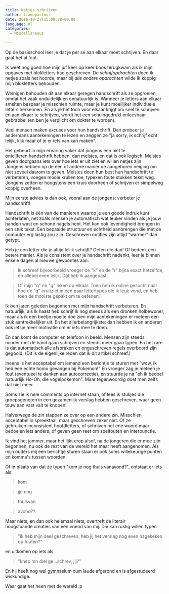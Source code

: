 ```yaml
---
title: Netjes schrijven
author: tiamopastoor
date: 2016-10-27T15:00:28+00:00
language: nl
categories:
  - Miscellaneous

---
```

Op de basisschool leer je dat je per sé aan elkaar moet schrijven. En daar gaat het al fout.

Ik weet nog goed hoe mijn juf keer op keer boos terugkwam als ik mijn opgaves met blokletters had geschreven. De _schrijfopdrachten_ deed ik netjes zoals het hoorde, maar bij _alle andere opdrachten_ wilde ik koppig mijn blokletters behouden.

Weinigen behouden dit aan elkaar geregen handschrift als ze opgroeien, omdat het vaak onduidelijk en onnatuurlijk is. Wanneer je letters aan elkaar smelten bespaar je misschien ruimte, maar je kunt moeilijker individuele letters herkennen. En als je het toch voor elkaar krijgt om snel te schrijven én aan elkaar te schrijven, wordt het een schuingedrukt onleesbaar gebrabbel (en ben je verplicht om dokter te worden).

Veel mensen maken excuses voor hun handschrift. Dan probeer je andermans aantekeningen te lezen en zeggen ze "ja sorry, ik schrijf echt lelijk, kijk maar of je er iets van kan maken".

Het gebeurt in mijn ervaring vaker dat jongens een niet te ontcijferen handschrift hebben, dan meisjes, en dat is ook logisch. Meisjes geven doorgaans iets over hoe iets er uit ziet en willen netjes zijn. Jongens hebben op de een of andere manier de aangeboren neiging om niet zoveel daarom te geven. Meisjes doen hun best hun handschrift te verbeteren, voegen mooie krullen toe, typexen foute stukken tekst weg. Jongens zetten er hoogstens een kruis doorheen of schrijven er simpelweg koppig overheen.


Mijn eerste advies is dan ook, vooral aan de jongens: verbeter je handschrift!

Handschrift is één van de manieren waarop je een goede indruk kunt achterlaten, net zoals mensen je automatisch wat leuker vinden als je jouw handen wast en schone nagels hebt. Het kan ook levendigheid brengen in een stuk tekst. Een bepaalde structuur en echtheid aanbrengen die met de computer erg lastig zou zijn. Geschreven notities zijn altijd "warmer" dan getypt.

Heb je een letter die je altijd lelijk schrijft? Oefen die dan! Of bedenk een betere manier. Als je consistent over je handschrift nadenkt, leer je binnen enkele dagen al nieuwe gewoontes aan.

> Ik schreef bijvoorbeeld vroeger de "k" en de "r" bijna exact hetzelfde, en allebei even lelijk. Dat heb ik aangepast

> Of mijn "q" en "g" leken op elkaar. Toen heb ik online gezocht naar hoe de "q" eruitziet in een paar lettertypes die ik leuk vond, en heb toen de mooiste gepakt om te oefenen.

Ik ben jaren geleden begonnen met mijn handschrift verbeteren. En natuurlijk, als ik haast heb schrijf ik nog steeds als een dronken holbewoner, maar als ik een beetje moeite doe zien mijn aantekeningen er meteen een stuk aantrekkelijker uit. En het allerbelangrijkste: dan hebben ik en anderen ook ietsje meer motivatie om er iets mee te doen.

En dan komt de computer en telefoon in beeld. Mensen zijn steeds minder met de hand gaan schrijven en steeds meer gaan typen. En het rare is dat automatisch alle afspraken en ongeschreven regels overboord zijn gegooid. (Dit is de eigenlijke reden dat ik dit artikel schreef.)

Ineens is het acceptabel om iemand een berichtje te sturen met "wow, ik heb een echte homo gevangen bij Pokemon!" En vroeger zag je meteen je fout (eventueel te danken aan autocorrectie), en stuurde je na "eh ik bedoel natuurlijk Ho-Oh, die vogelpokemon". Maar tegenwoordig doet men zelfs dat niet meer.

Soms zie ik hele comments op internet staan, of lees ik stukjes die groepsgenoten in een gezamenlijk verslag hebben geschreven, waar geen touw aan vast valt te knopen!

Halverwege de zin stappen ze over op een andere zin. Misschien acceptabel in spreektaal, maar geschreven zeker niet. Of ze gebruiken inconsistent hoofdletters, of schrijven het ene woord maar bedoelen iets anders, of geven geen reet om spelfouten en interpunctie.

Ik vind het jammer, maar het lijkt erop alsof, na de jongeren die er mee zijn begonnen, nu ook de rest van de wereld het maar heeft aangenomen. Als mijn ouders mij een berichtje sturen staan er ook soms willekeurige punten en komma's tussen woorden.

Of in plaats van dat ze typen "kom je nog thuis vanavond?", ontstaat er iets als

> kom

> jje nog

> thuisvan

> avond??.

Maar niets, en dan ook helemaal niets, overtreft de literair hoogstaande creaties van een vriend van mij. Die kan rustig willen typen

> "ik heb mijn deel geschreven, heb jij het verslag nog even nagekeken op fouten?"

en uitkomen op iets als

> "khep mn diel ge...schrev, jij?"

En hij heeft nog wel gymnasium cum laude afgerond en is afgestudeerd wiskundige.

Waar gaat het heen met de wereld :p